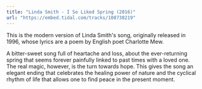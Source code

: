 ```yaml
---
title: "Linda Smith - I So Liked Spring (2016)"
url: "https://embed.tidal.com/tracks/108738219"
---
```


This is the modern version of Linda Smith's song, originally released in 1996,
whose lyrics are a poem by English poet Charlotte Mew.

A bitter-sweet song full of heartache and loss, about the ever-returning spring
that seems forever painfully linked to past times with a loved one. The real
magic, however, is the turn towards hope. This gives the song an elegant ending
that celebrates the healing power of nature and the cyclical rhythm of life
that allows one to find peace in the present moment.
